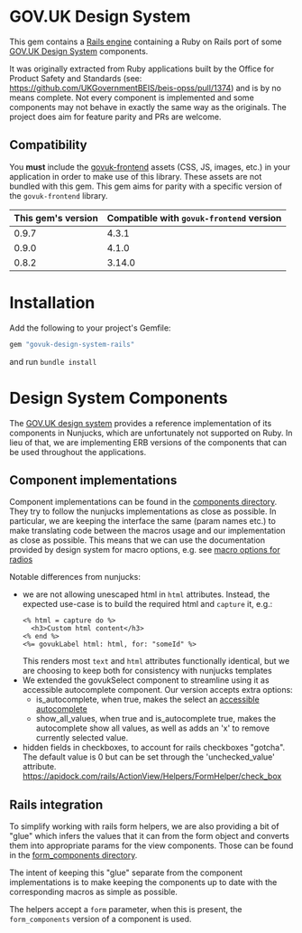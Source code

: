 # GOV.UK Design System

This gem contains a [Rails engine](https://guides.rubyonrails.org/engines.html) containing a Ruby on Rails port of some [GOV.UK Design System](https://design-system.service.gov.uk/) components.

It was originally extracted from Ruby applications built by the Office for Product Safety and Standards (see: https://github.com/UKGovernmentBEIS/beis-opss/pull/1374) and is by no means complete. Not every component is implemented and some components may not behave in exactly the same way as the originals. The project does aim for feature parity and PRs are welcome.

## Compatibility

You **must** include the [govuk-frontend](https://github.com/alphagov/govuk-frontend/) assets (CSS, JS, images, etc.) in your application in order to make use of this library. These assets are not bundled with this gem. This gem aims for parity with a specific version of the `govuk-frontend` library.

| This gem's version | Compatible with `govuk-frontend` version |
|--------------------| --- |
| 0.9.7              | 4.3.1 |
| 0.9.0              | 4.1.0 |
| 0.8.2              | 3.14.0 |

# Installation

Add the following to your project's Gemfile:

```ruby
gem "govuk-design-system-rails"
```
and run `bundle install`

# Design System Components

The [GOV.UK design system](https://design-system.service.gov.uk) provides a reference implementation of its components in Nunjucks, which are unfortunately not supported on Ruby. In lieu of that, we are implementing
ERB versions of the components that can be used throughout the applications.

## Component implementations

Component implementations can be found in the [components directory](app/views/components). They try to follow the
nunjucks implementations as close as possible. In particular, we are keeping the interface the same (param names etc.)
to make translating code between the macros usage and our implementation as close as possible.
This means that we can use the documentation provided by design system for macro options,
e.g. see [macro options for radios](https://design-system.service.gov.uk/components/radios/#options-example-default)

Notable differences from nunjucks:
- we are not allowing unescaped html in `html` attributes. Instead, the expected use-case is to build the required html
    and `capture` it, e.g.:
    ```erb
    <% html = capture do %>
      <h3>Custom html content</h3>
    <% end %>
    <%= govukLabel html: html, for: "someId" %>
    ```
    This renders most `text` and `html` attributes functionally identical, but we are choosing to keep both for consistency
    with nunjucks templates
- We extended the govukSelect component to streamline using it as accessible autocomplete component.
    Our version accepts extra options:
    - is_autocomplete, when true, makes the select an
    [accessible autocomplete](https://github.com/alphagov/accessible-autocomplete)
    - show_all_values, when true and is_autocomplete true, makes the autocomplete show all values,
    as well as adds an 'x' to remove currently selected value.
- hidden fields in checkboxes, to account for rails checkboxes "gotcha". The default value is 0 but can be set through the 'unchecked_value' attribute.
  https://apidock.com/rails/ActionView/Helpers/FormHelper/check_box

## Rails integration

To simplify working with rails form helpers, we are also providing a bit of "glue" which infers the values that it
can from the form object and converts them into appropriate params for the view components. Those can be found
in the [form_components directory](app/views/form_components).

The intent of keeping this "glue" separate from the component implementations is to make keeping the components up to
date with the corresponding macros as simple as possible.

The helpers accept a `form` parameter, when this is present, the `form_components` version of a component is used.
